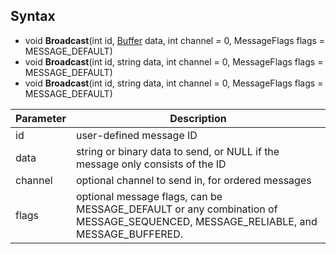 ## Syntax

- void **Broadcast**(int id, [Buffer](link-to-buffer-docs) data, int channel = 0, MessageFlags flags = MESSAGE_DEFAULT)
- void **Broadcast**(int id, string data, int channel = 0, MessageFlags flags = MESSAGE_DEFAULT)
- void **Broadcast**(int id, string data, int channel = 0, MessageFlags flags = MESSAGE_DEFAULT)

| Parameter | Description |
|---|---|
| id | user-defined message ID |
| data | string or binary data to send, or NULL if the message only consists of the ID |
| channel | optional channel to send in, for ordered messages |
| flags | optional message flags, can be MESSAGE_DEFAULT or any combination of MESSAGE_SEQUENCED, MESSAGE_RELIABLE, and MESSAGE_BUFFERED.